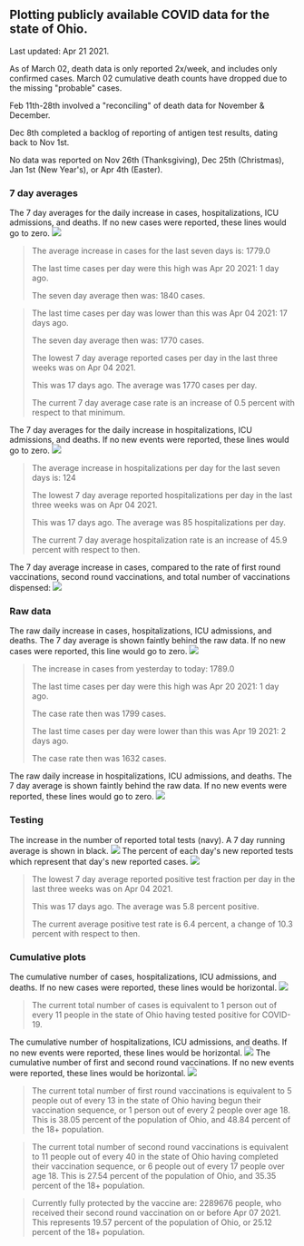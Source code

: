## Plotting publicly available COVID data for the state of Ohio. 

Last updated: Apr 21 2021. 

As of March 02, death data is only reported 2x/week, and includes only confirmed cases. March 02 cumulative death counts have dropped due to the missing "probable" cases.

Feb 11th-28th involved a "reconciling" of death data for November & December.

Dec 8th completed a backlog of reporting of antigen test results, dating back to Nov 1st.

No data was reported on Nov 26th (Thanksgiving), Dec 25th (Christmas), Jan 1st (New Year's), or Apr 4th (Easter).
### 7 day averages
The 7 day averages for the daily increase in cases, hospitalizations, ICU admissions, and deaths. If no new cases were reported, these lines would go to zero.
![](7dayaverage_cases.png)

>The average increase in cases for the last seven days is: 1779.0
>
>The last time cases per day were this high was Apr 20 2021: 1 day ago.
>
>The seven day average then was: 1840 cases.

>
>The last time cases per day was lower than this was Apr 04 2021: 17 days ago.
>
>The seven day average then was: 1770 cases.
>
>The lowest 7 day average reported cases per day in the last three weeks was on Apr 04 2021.
>
>This was 17 days ago. The average was 1770 cases per day.
>
>The current 7 day average case rate is an increase of 0.5 percent with respect to that minimum.

The 7 day averages for the daily increase in hospitalizations, ICU admissions, and deaths. If no new events were reported, these lines would go to zero.
![](7dayaverage_hospital.png)

>The average increase in hospitalizations per day for the last seven days is: 124
>
>The lowest 7 day average reported hospitalizations per day in the last three weeks was on Apr 04 2021.
>
>This was 17 days ago. The average was 85 hospitalizations per day.
>
>The current 7 day average hospitalization rate is an increase of 45.9 percent with respect to then.

The 7 day average increase in cases, compared to the rate of first round vaccinations, second round vaccinations, and total number of vaccinations dispensed:
![](DailyVaccinationsCases.png)

### Raw data
The raw daily increase in cases, hospitalizations, ICU admissions, and deaths. The 7 day average is shown faintly behind the raw data. If no new cases were reported, this line would go to zero.
![](DailyCases.png)

>The increase in cases from yesterday to today: 1789.0 
>
>The last time cases per day were this high was Apr 20 2021: 1 day ago. 
>
>The case rate then was 1799 cases.
>
>The last time cases per day were lower than this was Apr 19 2021: 2 days ago. 
>
>The case rate then was 1632 cases.

The raw daily increase in hospitalizations, ICU admissions, and deaths. The 7 day average is shown faintly behind the raw data. If no new events were reported, these lines would go to zero.
![](DailyHospitalizations.png)

### Testing

The increase in the number of reported total tests (navy). A 7 day running average is shown in black.
![](DailyTests.png)
The percent of each day's new reported tests which represent that day's new reported cases.
![](percentpositive_tests.png)

>The lowest 7 day average reported positive test fraction per day in the last three weeks was on Apr 04 2021.
>
>This was 17 days ago. The average was 5.8 percent positive. 
>
>The current average positive test rate is 6.4 percent, a change of 10.3 percent with respect to then. 

### Cumulative plots
The cumulative number of cases, hospitalizations, ICU admissions, and deaths. If no new cases were reported, these lines would be horizontal.
![](Cases.png)

>The current total number of cases is equivalent to 1 person out of every 11 people in the state of Ohio having tested positive for COVID-19.

The cumulative number of hospitalizations, ICU admissions, and deaths. If no new events were reported, these lines would be horizontal.
![](Hospitalizations.png)
The cumulative number of first and second round vaccinations. If no new events were reported, these lines would be horizontal.
![](Vaccinations.png)

>The current total number of first round vaccinations is equivalent to 5 people out of every 13 in the state of Ohio having begun their vaccination sequence, or 1 person out of every 2 people over age 18.
>This is 38.05 percent of the population of Ohio, and 48.84 percent of the 18+ population.

>The current total number of second round vaccinations is equivalent to 11 people out of every 40 in the state of Ohio having completed their vaccination sequence, or 6 people out of every 17 people over age 18. 
>This is 27.54 percent of the population of Ohio, and 35.35 percent of the 18+ population.

>Currently fully protected by the vaccine are: 2289676 people, who received their second round vaccination on or before Apr 07 2021.
>This represents 19.57 percent of the population of Ohio, or 25.12 percent of the 18+ population.

